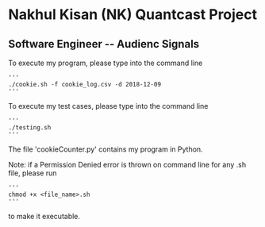 #  Nakhul Kisan  (NK) Quantcast Project
## Software Engineer -- Audienc Signals

To execute my program, please type into the command line

    '''
    ./cookie.sh -f cookie_log.csv -d 2018-12-09
    ''' 
    
To execute my test cases, please type into the command line

    '''
    ./testing.sh
    ''' 
    
The file 'cookieCounter.py' contains my program in Python.

Note: if a Permission Denied error is thrown on command line for any .sh file, please run

    '''
    chmod +x <file_name>.sh
    '''
to make it executable.
